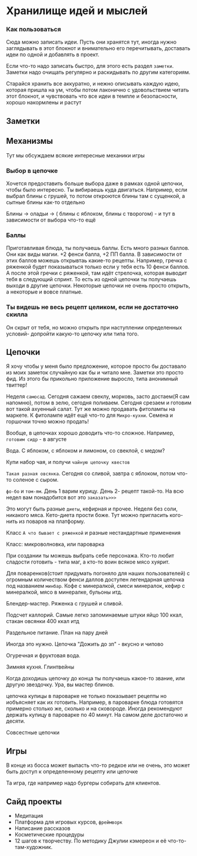 # Хранилище идей и мыслей

### Как пользоваться

Сюда можно записать идеи. Пусть они хранятся тут, иногда нужно заглядывать в этот блокнот и внимательно его перечитывать, доставать идеи по одной и добавлять в проект.

Если что-то надо записать быстро, для этого есть раздел `заметки`. Заметки надо очищать регулярно и раскидывать по другим категориям.

Старайся хранить все аккуратно, и нежно описывать каждую идею, которая пришла на ум, чтобы потом лаконично с удовольствием читать этот блокнот, и чувствовать что все идеи в темпле и безопасности, хорошо накормлены и растут

## Заметки

## Механизмы

Тут мы обсуждаем всякие интересные механики игры

### Выбор в цепочке

Хочется предоставить больше выбора даже в рамках одной цепочки, чтобы было интересно. Ты вибираешь куда двигаться. Например, если выбрал блины с грушей, то потом откроются блины там с сущенкой, а сытные блины как-то отдельно

Блины -> оладьи -> ( блины с яблоком, блины с творогом) - и тут в зависимости от выбора что-то ещё

### Баллы

Приготавливая блюда, ты получаешь баллы. Есть много разных баллов. Они как виды магии. +2 фенси балла, +2 ПП балла. В зависимости от этих баллов можешь открывтаь какие-то рецепты. Например, гречка с ряженкой будет показываться только если у тебя есть 10 фенси баллов. А после этой гречки с ряженкой, там идёт стрелочка, которая выводит тебя в следующий спринт. То есть из одной цепочки ты получаешь выходи в другие цепочки. Некоторые цепочки не очень просто открыть, а некоторые и вовсе платные.

### Ты видешь не весь рецепт целиком, если не достаточно скилла

Он скрыт от тебя, но можно открыть при наступлении определенных условий- допройти какую-то цепочку или типа того.

## Цепочки

Я хочу чтобы у меня было предложение, которое просто бы доставало из моих заметок случайную как бы и читало мне. Заметки это просто фид. Из этого бы прикольно приложение выросло, типа анонимный твиттер!

Неделя `самосад`. Сегодня сажаем свеклу, морковь, засто достаем(Я сам напомню), потом в зелю, сегодня поливаем. Сегодня срезаем и готовим вот такой ахуенный салат. Тут же можно продавать фитолампы на маркете. К фитолампе идёт ещё что-то для `Микро-кухни`. Семена и горшочки точно можно продать!

Вообще, в цепочках хорошо доводить что-то сложное. Например, `готовим сидр` - в августе

Вода. С яблоком, с яблоком и лимоном, со свеклой, с медом?

Купи набор чая, и получи `чайную цепочку квестов`

`Такая разная овсянка`. Сегодня со сливой, завтра с яблоком, потом что-то соленое с сыром.

`фо-бо` и `том-ям`. День 1 варим курицу. День 2- рецепт такой-то. На всю недел вам понадобится вот это `заказать>>>`

Это могут быть разные `диеты`, кефирная и прочее. Неделя без соли, никакого мяса. Кето-диета прости боже. Тут можно пригласить кого-нить из поваров на платформу.

Класс `А что бывает с ряженкой` и разные нестандартные применения

Класс: микроволновка, или пароварка

При создании ты можешь выбрать себе персонажа. Кто-то любит сладости готовить - типа маг, а кто-то воин всякое мясо хуярит.

Для поваренков(стоит придумать погоняло для наших пользователей) с огромным количеством фенси даллов доступен легендарная цепочка под названием `минбар`. Кофе с минералкой, смеси минералок, кефир с минералкой, мясо в минералке, бульоны итд.

Блендер-мастер. Ряженка с грушей и сливой.

Подсчет каллорий. Самые легко запоминаемые штуки яйцо 100 ккал, стакан овсянки 400 ккал итд

Раздельное питание. План на пару дней

Иногда это нужно. Цепочка "Дожить до зп" - вкусно и чипово

Огуречная и фруктовая вода. 

Зимняя кухня. Глинтвейны

Когда доходишь цепочку до конца ты получаешь какое-то звание, или другую звездочку. Ура, вы мастер блинов.

цепочка купицы в пароварке не только показывает рецепты но иобъясняет как их готовить. Например, в пароварке блюда готовятся примерно столько же, сколько и на сковороде. Иногда рекомендуют держать купицу в пароварке по 40 минут. На самом деле достаточно и десяти.

Совсестные цепочки

## Игры

В конце из босса может выпасть что-то редкое или не очень, это может быть доступ к определенному рецепту или цепочке

Та игра, где например надо бургеры собирать для клиентов. 

## Сайд проекты

+ Медитация
+ Платформа для игровых курсов, `фреймворк`
+ Написание рассказов
+ Косметические процедуры
+ 12 шагов к творчеству. По методику Джулии кэмереон и её что-то-там-художник.


